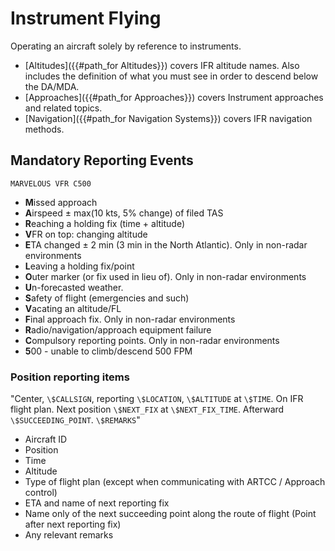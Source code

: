 # Instrument Flying

Operating an aircraft solely by reference to instruments.

- [Altitudes]({{#path_for Altitudes}}) covers IFR altitude names. Also includes the definition of what you must see in order to descend below the DA/MDA.
- [Approaches]({{#path_for Approaches}}) covers Instrument approaches and related topics.
- [Navigation]({{#path_for Navigation Systems}}) covers IFR navigation methods.

## Mandatory Reporting Events

`MARVELOUS VFR C500`

- **M**issed approach
- **A**irspeed ± max(10 kts, 5% change) of filed TAS
- **R**eaching a holding fix (time + altitude)
- **V**FR on top: changing altitude
- **E**TA changed ± 2 min (3 min in the North Atlantic). Only in non-radar environments
- **L**eaving a holding fix/point
- **O**uter marker (or fix used in lieu of). Only in non-radar environments
- **U**n-forecasted weather.
- **S**afety of flight (emergencies and such)
- **V**acating an altitude/FL
- **F**inal approach fix. Only in non-radar environments
- **R**adio/navigation/approach equipment failure
- **C**ompulsory reporting points. Only in non-radar environments
- **5**00 - unable to climb/descend 500 FPM

### Position reporting items

"Center, `\$CALLSIGN`, reporting `\$LOCATION`, `\$ALTITUDE` at `\$TIME`. On IFR flight plan. Next position `\$NEXT_FIX` at `\$NEXT_FIX_TIME`. Afterward `\$SUCCEEDING_POINT`. `\$REMARKS`"

- Aircraft ID
- Position
- Time
- Altitude
- Type of flight plan (except when communicating with ARTCC / Approach control)
- ETA and name of next reporting fix
- Name only of the next succeeding point along the route of flight (Point after next reporting fix)
- Any relevant remarks
